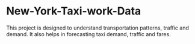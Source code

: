 # New-York-Taxi-work-Data
This project is designed to understand transportation patterns, traffic and demand. It also helps in forecasting taxi demand, traffic and fares.
